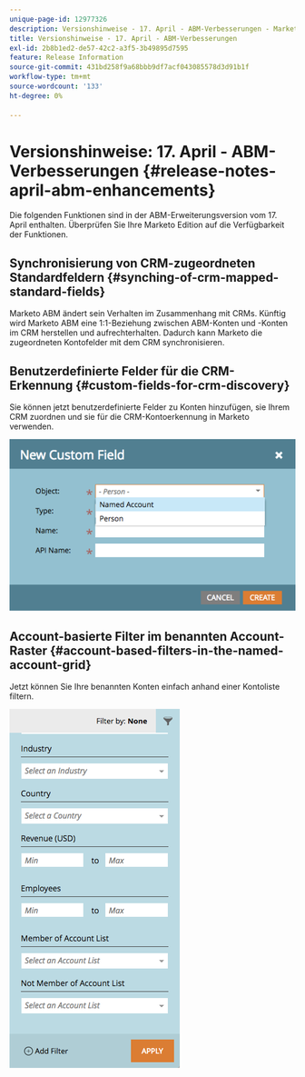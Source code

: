 ```yaml
---
unique-page-id: 12977326
description: Versionshinweise - 17. April - ABM-Verbesserungen - Marketo-Dokumente - Produktdokumentation
title: Versionshinweise - 17. April - ABM-Verbesserungen
exl-id: 2b8b1ed2-de57-42c2-a3f5-3b49895d7595
feature: Release Information
source-git-commit: 431bd258f9a68bbb9df7acf043085578d3d91b1f
workflow-type: tm+mt
source-wordcount: '133'
ht-degree: 0%

---
```


# Versionshinweise: 17. April - ABM-Verbesserungen {#release-notes-april-abm-enhancements}

Die folgenden Funktionen sind in der ABM-Erweiterungsversion vom 17. April enthalten. Überprüfen Sie Ihre Marketo Edition auf die Verfügbarkeit der Funktionen.

## Synchronisierung von CRM-zugeordneten Standardfeldern {#synching-of-crm-mapped-standard-fields}

Marketo ABM ändert sein Verhalten im Zusammenhang mit CRMs. Künftig wird Marketo ABM eine 1:1-Beziehung zwischen ABM-Konten und -Konten im CRM herstellen und aufrechterhalten. Dadurch kann Marketo die zugeordneten Kontofelder mit dem CRM synchronisieren.

## Benutzerdefinierte Felder für die CRM-Erkennung {#custom-fields-for-crm-discovery}

Sie können jetzt benutzerdefinierte Felder zu Konten hinzufügen, sie Ihrem CRM zuordnen und sie für die CRM-Kontoerkennung in Marketo verwenden.

![](assets/new-custom-field.png)

## Account-basierte Filter im benannten Account-Raster {#account-based-filters-in-the-named-account-grid}

Jetzt können Sie Ihre benannten Konten einfach anhand einer Kontoliste filtern.

![](assets/named-account-filters.png)
